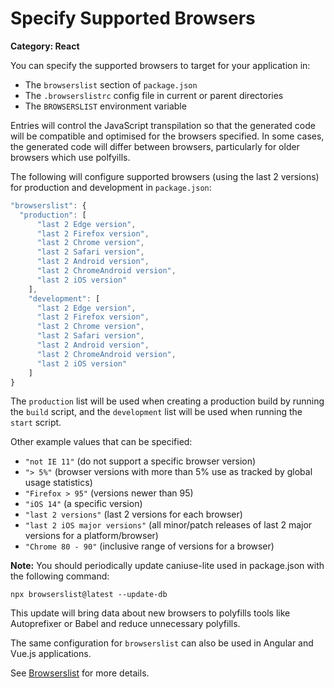 # Specify Supported Browsers

__Category: React__

You can specify the supported browsers to target for your application in:

 * The `browserslist` section of `package.json`
 * The `.browserslistrc` config file in current or parent directories
 * The `BROWSERSLIST` environment variable

 Entries will control the JavaScript transpilation so that the generated code will be compatible and optimised for the browsers specified. In some cases, the generated code will differ between browsers, particularly for older browsers which use polfyills.

The following will configure supported browsers (using the last 2 versions) for production and development in `package.json`:

```javascript
"browserslist": {
  "production": [
      "last 2 Edge version",
      "last 2 Firefox version",
      "last 2 Chrome version",
      "last 2 Safari version",
      "last 2 Android version",
      "last 2 ChromeAndroid version",
      "last 2 iOS version"
    ],
    "development": [
      "last 2 Edge version",
      "last 2 Firefox version",
      "last 2 Chrome version",
      "last 2 Safari version",
      "last 2 Android version",
      "last 2 ChromeAndroid version",
      "last 2 iOS version"
    ]
}
```

The `production` list will be used when creating a production build by running the `build` script, and the `development` list will be used when running the `start` script.

Other example values that can be specified:

* ```"not IE 11"``` (do not support a specific browser version)
* ```"> 5%"``` (browser versions with more than 5% use as tracked by global usage statistics)
* ```"Firefox > 95"``` (versions newer than 95)
* ```"iOS 14"``` (a specific version)
* ```"last 2 versions"``` (last 2 versions for each browser)
* ```"last 2 iOS major versions"``` (all minor/patch releases of last 2 major versions for a platform/browser)
* ```"Chrome 80 - 90"``` (inclusive range of versions for a browser)

__Note:__ You should periodically update caniuse-lite used in package.json with the following command:

```shell
npx browserslist@latest --update-db
```

This update will bring data about new browsers to polyfills tools like Autoprefixer or Babel and reduce unnecessary polyfills.

The same configuration for `browserslist` can also be used in Angular and Vue.js applications.

See [Browserslist](https://github.com/browserslist/browserslist) for more details.
